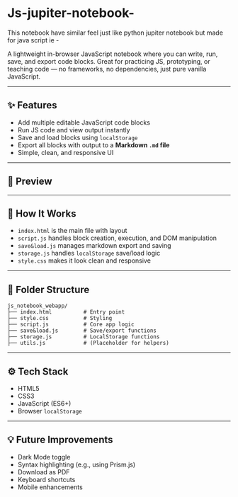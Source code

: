 # Js-jupiter-notebook-
This notebook have similar feel just like python jupiter notebook but made for java script 
ie -

A lightweight in-browser JavaScript notebook where you can write, run, save, and export code blocks. Great for practicing JS, prototyping, or teaching code — no frameworks, no dependencies, just pure vanilla JavaScript.

---

## ✨ Features

- Add multiple editable JavaScript code blocks
- Run JS code and view output instantly
- Save and load blocks using `localStorage`
- Export all blocks with output to a **Markdown `.md` file**
- Simple, clean, and responsive UI

---

## 📸 Preview

> 

---


## 🧠 How It Works

- `index.html` is the main file with layout
- `script.js` handles block creation, execution, and DOM manipulation
- `save&load.js` manages markdown export and saving
- `storage.js` handles `localStorage` save/load logic
- `style.css` makes it look clean and responsive

---

## 📁 Folder Structure

```
js_notebook_webapp/
├── index.html          # Entry point
├── style.css           # Styling
├── script.js           # Core app logic
├── save&load.js        # Save/export functions
├── storage.js          # LocalStorage functions
├── utils.js            # (Placeholder for helpers)
```

---

## ⚙️ Tech Stack

- HTML5
- CSS3
- JavaScript (ES6+)
- Browser `localStorage`

---

## 💡 Future Improvements

- Dark Mode toggle
- Syntax highlighting (e.g., using Prism.js)
- Download as PDF
- Keyboard shortcuts
- Mobile enhancements